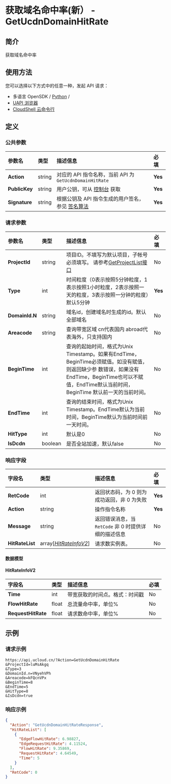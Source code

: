 # 获取域名命中率(新） - GetUcdnDomainHitRate

## 简介

获取域名命中率






## 使用方法

您可以选择以下方式中的任意一种，发起 API 请求：
- 多语言 OpenSDK / [Python](https://github.com/ucloud/ucloud-sdk-python3) /
- [UAPI 浏览器](https://console.ucloud.cn/uapi/detail?id=GetUcdnDomainHitRate)
- [CloudShell 云命令行](https://shell.ucloud.cn/)


## 定义

### 公共参数

| 参数名 | 类型 | 描述信息 | 必填 |
|:---|:---|:---|:---|
| **Action**     | string  | 对应的 API 指令名称，当前 API 为 `GetUcdnDomainHitRate`                        | **Yes** |
| **PublicKey**  | string  | 用户公钥，可从 [控制台](https://console.ucloud.cn/uapi/apikey) 获取                                             | **Yes** |
| **Signature**  | string  | 根据公钥及 API 指令生成的用户签名，参见 [签名算法](api/summary/signature.md)  | **Yes** |

### 请求参数

| 参数名 | 类型 | 描述信息 | 必填 |
|:---|:---|:---|:---|
| **ProjectId** | string | 项目ID。不填写为默认项目，子帐号必须填写。 请参考[GetProjectList接口](https://docs.ucloud.cn/api/summary/get_project_list) |No|
| **Type** | int | 时间粒度（0表示按照5分钟粒度，1表示按照1小时粒度，2表示按照一天的粒度，3表示按照一分钟的粒度）默认5分钟 |**Yes**|
| **DomainId.N** | string | 域名id，创建域名时生成的id。默认全部域名 |No|
| **Areacode** | string | 查询带宽区域 cn代表国内 abroad代表海外，只支持国内 |No|
| **BeginTime** | int | 查询的起始时间，格式为Unix Timestamp。如果有EndTime，BeginTime必须赋值。如没有赋值，则返回缺少参 数错误，如果没有EndTime，BeginTime也可以不赋值，EndTime默认当前时间，BeginTime 默认前一天的当前时间。 |No|
| **EndTime** | int | 查询的结束时间，格式为Unix Timestamp。EndTime默认为当前时间，BeginTime默认为当前时间前一天时间。 |No|
| **HitType** | int | 默认是0 |No|
| **IsDcdn** | boolean | 是否全站加速，默认false |No|

### 响应字段

| 字段名 | 类型 | 描述信息 | 必填 |
|:---|:---|:---|:---|
| **RetCode** | int | 返回状态码，为 0 则为成功返回，非 0 为失败 |**Yes**|
| **Action** | string | 操作指令名称 |**Yes**|
| **Message** | string | 返回错误消息，当 `RetCode` 非 0 时提供详细的描述信息 |No|
| **HitRateList** | array[[*HitRateInfoV2*](#HitRateInfoV2)] | 请求数实例表。 |No|

#### 数据模型


#### HitRateInfoV2

| 字段名 | 类型 | 描述信息 | 必填 |
|:---|:---|:---|:---|
| **Time** | int | 带宽获取的时间点。格式：时间戳 |No|
| **FlowHitRate** | float | 总流量命中率，单位% |No|
| **RequestHitRate** | float | 请求数命中率，单位% |No|

## 示例

### 请求示例
    
```
https://api.ucloud.cn/?Action=GetUcdnDomainHitRate
&ProjectId=luMsAkgq
&Type=3
&DomainId.n=VNyehVPh
&Areacode=kFQcnVPx
&BeginTime=8
&EndTime=5
&HitType=8
&IsDcdn=true
```

### 响应示例
    
```json
{
  "Action": "GetUcdnDomainHitRateResponse",
  "HitRateList": [
    {
      "EdgeFlowHitRate": 6.98827,
      "EdgeRequestHitRate": 4.11524,
      "FlowHitRate": 9.35869,
      "RequestHitRate": 4.64549,
      "Time": 5
    }
  ],
  "RetCode": 0
}
```





